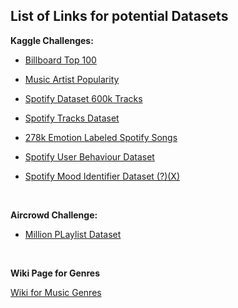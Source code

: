 ## List of Links for potential Datasets

__Kaggle Challenges:__

* [Billboard Top 100](https://www.kaggle.com/datasets/dhruvildave/billboard-the-hot-100-songs)

* [Music Artist Popularity](https://www.kaggle.com/datasets/pieca111/music-artists-popularity)


* [Spotify Dataset 600k Tracks](https://www.kaggle.com/datasets/yamaerenay/spotify-dataset-19212020-600k-tracks)

* [Spotify Tracks Dataset](https://www.kaggle.com/datasets/maharshipandya/-spotify-tracks-dataset)

* [278k Emotion Labeled Spotify Songs](https://www.kaggle.com/datasets/abdullahorzan/moodify-dataset)

* [Spotify User Behaviour Dataset](https://www.kaggle.com/datasets/meeraajayakumar/spotify-user-behavior-dataset)

* [Spotify Mood Identifier Dataset (?)(X)](https://www.kaggle.com/datasets/musicblogger/spotify-music-data-to-identify-the-moods)


<br>

__Aircrowd Challenge:__

* [Million PLaylist Dataset](https://www.aicrowd.com/challenges/spotify-million-playlist-dataset-challenge)

<br>


__Wiki Page for Genres__

[Wiki for Music Genres](https://en.wikipedia.org/wiki/Category:Lists_of_musicians_by_genre)